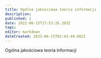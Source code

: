 ```yaml
---
title: Ogólna jakościowa teoria informacji
description: 
published: 1
date: 2022-06-15T17:53:26.203Z
tags: 
editor: markdown
dateCreated: 2022-06-15T02:43:49.082Z
---
```


Ogólna jakościowa teoria informacji
